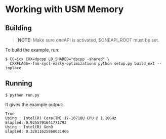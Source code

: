# Working with USM Memory

## Building

> **NOTE:** Make sure oneAPI is activated, $ONEAPI_ROOT must be set.

To build the example, run:
```
$ CC=icx CXX=dpcpp LD_SHARED="dpcpp -shared" \
  CXXFLAGS=-fno-sycl-early-optimizations python setup.py build_ext --inplace
```

## Running

```
$ python run.py
```

It gives the example output:

```
True
Using : Intel(R) Core(TM) i7-10710U CPU @ 1.10GHz
Elapsed: 0.9255791641771793
Using : Intel(R) Gen9
Elapsed: 0.32811625860631466
```

